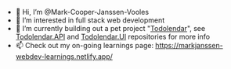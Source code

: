 - 👋 Hi, I’m @Mark-Cooper-Janssen-Vooles
- 👀 I’m interested in full stack web development
- 🌱 I’m currently building out a pet project "[Todolendar](http://todolender-ui-s3-output.s3-website-ap-southeast-2.amazonaws.com/)", see [Todolendar.API](https://github.com/Mark-Cooper-Janssen-Vooles/Todolendar.API) and [Todolendar.UI](https://github.com/Mark-Cooper-Janssen-Vooles/Todolendar.UI) repositories for more info
- 📫 Check out my on-going learnings page: https://markjanssen-webdev-learnings.netlify.app/

<!---
Mark-Cooper-Janssen-Vooles/Mark-Cooper-Janssen-Vooles is a ✨ special ✨ repository because its `README.md` (this file) appears on your GitHub profile.
You can click the Preview link to take a look at your changes.
--->
